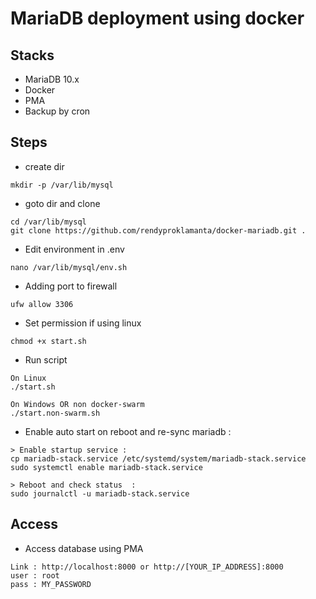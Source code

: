 # MariaDB deployment using docker

## Stacks

- MariaDB 10.x
- Docker
- PMA
- Backup by cron

## Steps

- create dir

```shell
mkdir -p /var/lib/mysql
```

- goto dir and clone

```shell
cd /var/lib/mysql
git clone https://github.com/rendyproklamanta/docker-mariadb.git .
```

- Edit environment in .env

```shell
nano /var/lib/mysql/env.sh
```

- Adding port to firewall

```shell
ufw allow 3306
```

- Set permission if using linux

```shell
chmod +x start.sh
```

- Run script

```shell
On Linux
./start.sh

On Windows OR non docker-swarm
./start.non-swarm.sh
```

- Enable auto start on reboot and re-sync mariadb :

```shell
> Enable startup service :
cp mariadb-stack.service /etc/systemd/system/mariadb-stack.service
sudo systemctl enable mariadb-stack.service

> Reboot and check status  :
sudo journalctl -u mariadb-stack.service
```

## Access

- Access database using PMA

```shell
Link : http://localhost:8000 or http://[YOUR_IP_ADDRESS]:8000
user : root
pass : MY_PASSWORD
```
